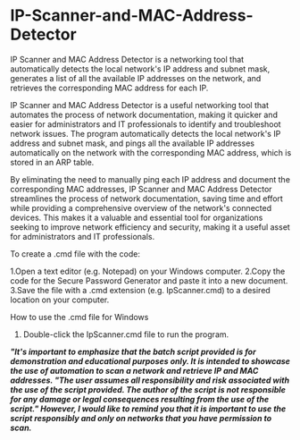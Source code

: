# IP-Scanner-and-MAC-Address-Detector
IP Scanner and MAC Address Detector is a networking tool that automatically detects the local network's IP address and subnet mask, generates a list of all the available IP addresses on the network, and retrieves the corresponding MAC address for each IP.

IP Scanner and MAC Address Detector is a useful networking tool that automates the process of network documentation, making it quicker and easier for administrators and IT professionals to identify and troubleshoot network issues. The program automatically detects the local network's IP address and subnet mask, and pings all the available IP addresses automatically on the network with the corresponding MAC address, which is stored in an ARP table.

By eliminating the need to manually ping each IP address and document the corresponding MAC addresses, IP Scanner and MAC Address Detector streamlines the process of network documentation, saving time and effort while providing a comprehensive overview of the network's connected devices. This makes it a valuable and essential tool for organizations seeking to improve network efficiency and security, making it a useful asset for administrators and IT professionals.

To create a .cmd file with the code:

1.Open a text editor (e.g. Notepad) on your Windows computer.
2.Copy the code for the Secure Password Generator and paste it into a new document.
3.Save the file with a .cmd extension (e.g. IpScanner.cmd) to a desired location on your computer.

How to use the .cmd file for Windows

1. Double-click the IpScanner.cmd file to run the program.

***"It's important to emphasize that the batch script provided is for demonstration and educational purposes only. It is intended to showcase the use of automation to scan a network and retrieve IP and MAC addresses. "The user assumes all responsibility and risk associated with the use of the script provided. The author of the script is not responsible for any damage or legal consequences resulting from the use of the script." However, I would like to remind you that it is important to use the script responsibly and only on networks that you have permission to scan.***
